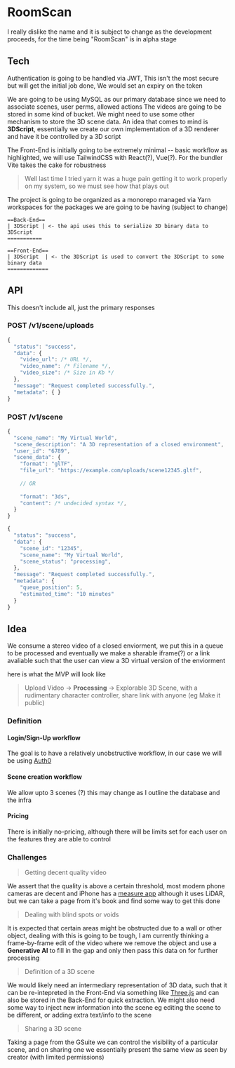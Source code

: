 # RoomScan

I really dislike the name and it is subject to change as the development proceeds, for the time being "RoomScan" is in alpha stage

## Tech

Authentication is going to be handled via JWT, This isn't the most secure but will get the initial job done, We would set an expiry on the token 

We are going to be using MySQL as our primary database since we need to associate scenes, user perms, allowed actions  The videos are going to be stored in some kind of bucket. We might need to use some other mechanism to store the 3D scene data. An idea that comes to mind is **3DScript**, essentially we create our own implementation of a 3D renderer and have it be controlled by a 3D script 

The Front-End is initially going to be extremely minimal -- basic workflow as highlighted, we will use TailwindCSS with React(?), Vue(?). For the bundler Vite takes the cake for robustness

> Well last time I tried yarn it was a huge pain getting it to work properly on my system, so we must see how that plays out

The project is going to be organized as a monorepo managed via Yarn workspaces for the packages we are going to be having (subject to change)

```
==Back-End==
| 3DScript | <- the api uses this to serialize 3D binary data to 3DScript
===========

==Front-End==
| 3DScript  | <- the 3DScript is used to convert the 3DScript to some binary data
=============
```

## API

This doesn't include all, just the primary responses

### POST /v1/scene/uploads

```JavaScript
{
  "status": "success",
  "data": {
    "video_url": /* URL */,
    "video_name": /* Filename */,
    "video_size": /* Size in Kb */
  },
  "message": "Request completed successfully.",
  "metadata": { }
}
```

### POST /v1/scene

```JavaScript
{
  "scene_name": "My Virtual World",
  "scene_description": "A 3D representation of a closed environment",
  "user_id": "6789",
  "scene_data": {
    "format": "glTF",
    "file_url": "https://example.com/uploads/scene12345.gltf",
    
    // OR 
    
    "format": "3ds",
    "content": /* undecided syntax */,
  }
}
```

```JavaScript
{
  "status": "success",
  "data": {
    "scene_id": "12345",
    "scene_name": "My Virtual World",
    "scene_status": "processing",
  },
  "message": "Request completed successfully.",
  "metadata": {
    "queue_position": 5,
    "estimated_time": "10 minutes"
  }
}
```


## Idea

We consume a stereo video of a closed enviorment, we put this in a queue to be processed and eventually we make a sharable iframe(?) or a link avaliable such that the user can view a 3D virtual version of the enviorment

here is what the MVP will look like

> Upload Video -> **Processing** -> Explorable 3D Scene, with a rudimentary character controller, share link with anyone (eg Make it public)

### Definition

#### Login/Sign-Up workflow

The goal is to have a relatively unobstructive workflow, in our case we will be using [Auth0](https://auth0.com/)

#### Scene creation workflow

We allow upto 3 scenes (?) this may change as I outline the database and the infra 

#### Pricing

There is initially no-pricing, although there will be limits set for each user on the features they are able to control

### Challenges

> Getting decent quality video

We assert that the quality is above a certain threshold, most modern phone cameras are decent and iPhone has a [measure app](https://support.apple.com/en-in/HT208924) although it uses LiDAR, but we can take a page from it's book and find some way to get this done

> Dealing with blind spots or voids

It is expected that certain areas might be obstructed due to a wall or other object, dealing with this is going to be tough, I am currently thinking a frame-by-frame edit of the video where we remove the object and use a **Generative AI** to fill in the gap and only then pass this data on for further processing

> Definition of a 3D scene

We would likely need an intermediary representation of 3D data, such that it can be re-intepreted in the Front-End via something like [Three.js](https://threejs.org/) and can also be stored in the Back-End for quick extraction. We might also need some way to inject new information into the scene eg editing the scene to be different, or adding extra text/info to the scene

> Sharing a 3D scene

Taking a page from the GSuite we can control the visibility of a particular scene, and on sharing one we essentially present the same view as seen by creator (with limited permissions)
